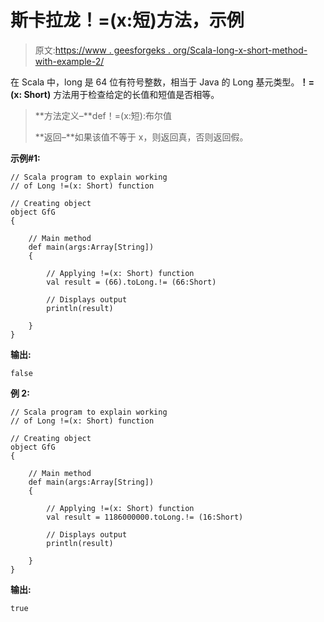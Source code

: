 # 斯卡拉龙！=(x:短)方法，示例

> 原文:[https://www . geesforgeks . org/Scala-long-x-short-method-with-example-2/](https://www.geeksforgeeks.org/scala-long-x-short-method-with-example-2/)

在 Scala 中，long 是 64 位有符号整数，相当于 Java 的 Long 基元类型。**！=(x: Short)** 方法用于检查给定的长值和短值是否相等。

> **方法定义–**def！=(x:短):布尔值
> 
> **返回–**如果该值不等于 x，则返回真，否则返回假。

**示例#1:**

```
// Scala program to explain working 
// of Long !=(x: Short) function

// Creating object
object GfG
{ 

    // Main method
    def main(args:Array[String])
    {

        // Applying !=(x: Short) function
        val result = (66).toLong.!= (66:Short)

        // Displays output
        println(result)

    }
} 
```

**输出:**

```
false
```

**例 2:**

```
// Scala program to explain working
// of Long !=(x: Short) function

// Creating object
object GfG
{ 

    // Main method
    def main(args:Array[String])
    {

        // Applying !=(x: Short) function
        val result = 1186000000.toLong.!= (16:Short)

        // Displays output
        println(result)

    }
} 
```

**输出:**

```
true
```
